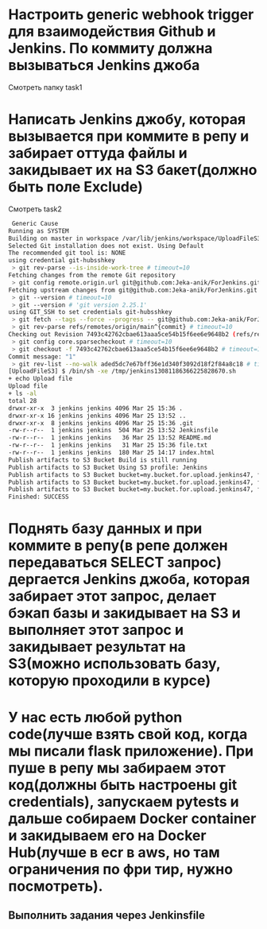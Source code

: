 # Настроить generic webhook trigger для взаимодействия Github и Jenkins. По коммиту должна вызываться Jenkins джоба
Смотреть папку   task1

# Написать Jenkins джобу, которая вызывается при коммите в репу и забирает оттуда файлы и закидывает их на S3 бакет(должно быть поле Exclude)
Смотреть task2

```bash
 Generic Cause
Running as SYSTEM
Building on master in workspace /var/lib/jenkins/workspace/UploadFileS3
Selected Git installation does not exist. Using Default
The recommended git tool is: NONE
using credential git-hubsshkey
 > git rev-parse --is-inside-work-tree # timeout=10
Fetching changes from the remote Git repository
 > git config remote.origin.url git@github.com:Jeka-anik/ForJenkins.git # timeout=10
Fetching upstream changes from git@github.com:Jeka-anik/ForJenkins.git
 > git --version # timeout=10
 > git --version # 'git version 2.25.1'
using GIT_SSH to set credentials git-hubsshkey
 > git fetch --tags --force --progress -- git@github.com:Jeka-anik/ForJenkins.git +refs/heads/*:refs/remotes/origin/* # timeout=10
 > git rev-parse refs/remotes/origin/main^{commit} # timeout=10
Checking out Revision 7493c42762cbae613aaa5ce54b15f6ee6e9648b2 (refs/remotes/origin/main)
 > git config core.sparsecheckout # timeout=10
 > git checkout -f 7493c42762cbae613aaa5ce54b15f6ee6e9648b2 # timeout=10
Commit message: "1"
 > git rev-list --no-walk aded5dc7e67bff36e1d340f3092d18f2f84a8c18 # timeout=10
[UploadFileS3] $ /bin/sh -xe /tmp/jenkins13081186366225828670.sh
+ echo Upload file
Upload file
+ ls -al
total 28
drwxr-xr-x  3 jenkins jenkins 4096 Mar 25 15:36 .
drwxr-xr-x 16 jenkins jenkins 4096 Mar 25 13:52 ..
drwxr-xr-x  8 jenkins jenkins 4096 Mar 25 15:36 .git
-rw-r--r--  1 jenkins jenkins  504 Mar 25 13:52 Jenkinsfile
-rw-r--r--  1 jenkins jenkins   36 Mar 25 13:52 README.md
-rw-r--r--  1 jenkins jenkins   31 Mar 25 15:36 file.txt
-rw-r--r--  1 jenkins jenkins  180 Mar 25 14:17 index.html
Publish artifacts to S3 Bucket Build is still running
Publish artifacts to S3 Bucket Using S3 profile: Jenkins
Publish artifacts to S3 Bucket bucket=my.bucket.for.upload.jenkins47, file=Jenkinsfile region=us-east-1, will be uploaded from slave=false managed=false , server encryption false
Publish artifacts to S3 Bucket bucket=my.bucket.for.upload.jenkins47, file=README.md region=us-east-1, will be uploaded from slave=false managed=false , server encryption false
Publish artifacts to S3 Bucket bucket=my.bucket.for.upload.jenkins47, file=index.html region=us-east-1, will be uploaded from slave=false managed=false , server encryption false
Finished: SUCCESS
```

# Поднять базу данных и при коммите в репу(в репе должен передаваться SELECT запрос) дергается Jenkins джоба, которая забирает этот запрос, делает бэкап базы и закидывает на S3 и выполняет этот запрос и закидывает результат на S3(можно использовать базу, которую проходили в курсе)

# У нас есть любой python code(лучше взять свой код, когда мы писали flask приложение). При пуше в репу мы забираем этот код(должны быть настроены git credentials), запускаем pytests и дальше собираем Docker container и закидываем его на Docker Hub(лучше в ecr в aws, но там ограничения по фри тир, нужно посмотреть).

## Выполнить задания через Jenkinsfile
